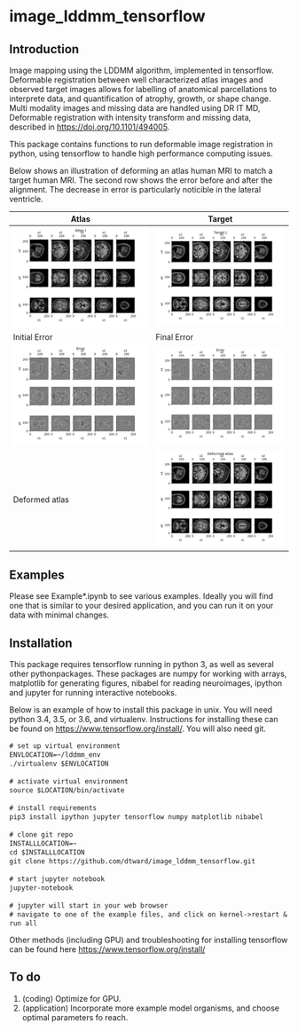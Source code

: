 # image_lddmm_tensorflow
## Introduction
Image mapping using the LDDMM algorithm, implemented in tensorflow.  Deformable registration between well characterized atlas images and observed target images allows for labelling of anatomical parcellations to interprete data, and quantification of atrophy, growth, or shape change.  Multi modality images and missing data are handled using DR IT MD, Deformable registration with intensity transform and missing data, described in https://doi.org/10.1101/494005.


This package contains functions to run deformable image registration in python, using tensorflow to handle high performance computing issues.

Below shows an illustration of deforming an atlas human MRI to match a target human MRI.  The second row shows the error before and after the alignment.  The decrease in error is particularly noticible in the lateral ventricle.

|Atlas|Target |
|---|---|
|<img src="human_mri_example_atlas.png" alt="Human MRI atlas" width="400"/>  |  <img src="human_mri_example_target.png" alt="Human MRI target" width="400"/>|
|Initial Error|Final Error|
|<img src="human_mri_example_error_start.png" alt="Human MRI atlas" width="400"/>  |  <img src="human_mri_example_error_end.png" alt="Human MRI target" width="400"/>|
|Deformed atlas |  <img src="human_mri_example_deformed_atlas.png" alt="Human MRI target" width="400"/>|




## Examples
Please see Example*.ipynb to see various examples.  Ideally you will find one that is similar to your desired application, and you can run it on your data with minimal changes.

## Installation

This package requires tensorflow running in python 3, as well as several other pythonpackages.  These packages are numpy for working with arrays, matplotlib for generating figures, nibabel for reading neuroimages, ipython and jupyter for running interactive notebooks.

Below is an example of how to install this package in unix.  You will need python 3.4, 3.5, or 3.6, and virtualenv.  Instructions for installing these can be found on https://www.tensorflow.org/install/.  You will also need git.


```
# set up virtual environment
ENVLOCATION=~/lddmm_env
./virtualenv $ENVLOCATION

# activate virtual environment
source $LOCATION/bin/activate

# install requirements
pip3 install ipython jupyter tensorflow numpy matplotlib nibabel

# clone git repo
INSTALLLOCATION=~
cd $INSTALLLOCATION
git clone https://github.com/dtward/image_lddmm_tensorflow.git

# start jupyter notebook
jupyter-notebook

# jupyter will start in your web browser
# navigate to one of the example files, and click on kernel->restart & run all

```

Other methods (including GPU) and troubleshooting for installing tensorflow can be found here https://www.tensorflow.org/install/

## To do
1. (coding) Optimize for GPU.
1. (application) Incorporate more example model organisms, and choose optimal parameters fo reach.


